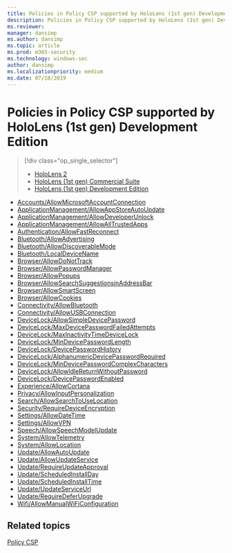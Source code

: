 ```yaml
---
title: Policies in Policy CSP supported by HoloLens (1st gen) Development Edition
description: Policies in Policy CSP supported by HoloLens (1st gen) Development Edition
ms.reviewer: 
manager: dansimp
ms.author: dansimp
ms.topic: article
ms.prod: m365-security
ms.technology: windows-sec
author: dansimp
ms.localizationpriority: medium
ms.date: 07/18/2019
---
```


# Policies in Policy CSP supported by HoloLens (1st gen) Development Edition

> [!div class="op_single_selector"]
>
> - [HoloLens 2](./policies-in-policy-csp-supported-by-hololens2.md)
> - [HoloLens (1st gen) Commercial Suite](./policies-in-policy-csp-supported-by-hololens-1st-gen-commercial-suite.md)
> - [HoloLens (1st gen) Development Edition]()
>

- [Accounts/AllowMicrosoftAccountConnection](policy-csp-accounts.md#accounts-allowmicrosoftaccountconnection)
- [ApplicationManagement/AllowAppStoreAutoUpdate](policy-csp-applicationmanagement.md#applicationmanagement-allowappstoreautoupdate)
- [ApplicationManagement/AllowDeveloperUnlock](policy-csp-applicationmanagement.md#applicationmanagement-allowdeveloperunlock)
- [ApplicationManagement/AllowAllTrustedApps](policy-csp-applicationmanagement.md#applicationmanagement-allowalltrustedapps)
- [Authentication/AllowFastReconnect](policy-csp-authentication.md#authentication-allowfastreconnect)
- [Bluetooth/AllowAdvertising](policy-csp-bluetooth.md#bluetooth-allowadvertising)
- [Bluetooth/AllowDiscoverableMode](policy-csp-bluetooth.md#bluetooth-allowdiscoverablemode)
- [Bluetooth/LocalDeviceName](policy-csp-bluetooth.md#bluetooth-localdevicename)
- [Browser/AllowDoNotTrack](policy-csp-browser.md#browser-allowdonottrack)
- [Browser/AllowPasswordManager](policy-csp-browser.md#browser-allowpasswordmanager)
- [Browser/AllowPopups](policy-csp-browser.md#browser-allowpopups)
- [Browser/AllowSearchSuggestionsinAddressBar](policy-csp-browser.md#browser-allowsearchsuggestionsinaddressbar)
- [Browser/AllowSmartScreen](policy-csp-browser.md#browser-allowsmartscreen)
- [Browser/AllowCookies](policy-csp-browser.md#browser-allowcookies)
- [Connectivity/AllowBluetooth](policy-csp-connectivity.md#connectivity-allowbluetooth)
- [Connectivity/AllowUSBConnection](policy-csp-connectivity.md#connectivity-allowusbconnection)
- [DeviceLock/AllowSimpleDevicePassword](policy-csp-devicelock.md#devicelock-allowsimpledevicepassword)
- [DeviceLock/MaxDevicePasswordFailedAttempts](policy-csp-devicelock.md#devicelock-maxdevicepasswordfailedattempts)
- [DeviceLock/MaxInactivityTimeDeviceLock](policy-csp-devicelock.md#devicelock-maxinactivitytimedevicelock)
- [DeviceLock/MinDevicePasswordLength](policy-csp-devicelock.md#devicelock-mindevicepasswordlength)
- [DeviceLock/DevicePasswordHistory](policy-csp-devicelock.md#devicelock-devicepasswordhistory)
- [DeviceLock/AlphanumericDevicePasswordRequired](policy-csp-devicelock.md#devicelock-alphanumericdevicepasswordrequired)
- [DeviceLock/MinDevicePasswordComplexCharacters](policy-csp-devicelock.md#devicelock-mindevicepasswordcomplexcharacters)
- [DeviceLock/AllowIdleReturnWithoutPassword](policy-csp-devicelock.md#devicelock-allowidlereturnwithoutpassword)
- [DeviceLock/DevicePasswordEnabled](policy-csp-devicelock.md#devicelock-devicepasswordenabled)
- [Experience/AllowCortana](policy-csp-experience.md#experience-allowcortana)
- [Privacy/AllowInputPersonalization](policy-csp-privacy.md#privacy-allowinputpersonalization)
- [Search/AllowSearchToUseLocation](policy-csp-search.md#search-allowsearchtouselocation)
- [Security/RequireDeviceEncryption](policy-csp-security.md#security-requiredeviceencryption)
- [Settings/AllowDateTime](policy-csp-settings.md#settings-allowdatetime)
- [Settings/AllowVPN](policy-csp-settings.md#settings-allowvpn)
- [Speech/AllowSpeechModelUpdate](policy-csp-speech.md#speech-allowspeechmodelupdate)
- [System/AllowTelemetry](policy-csp-system.md#system-allowtelemetry)
- [System/AllowLocation](policy-csp-system.md#system-allowlocation)
- [Update/AllowAutoUpdate](policy-csp-update.md#update-allowautoupdate)
- [Update/AllowUpdateService](policy-csp-update.md#update-allowupdateservice)
- [Update/RequireUpdateApproval](policy-csp-update.md#update-requireupdateapproval)
- [Update/ScheduledInstallDay](policy-csp-update.md#update-scheduledinstallday)
- [Update/ScheduledInstallTime](policy-csp-update.md#update-scheduledinstalltime)
- [Update/UpdateServiceUrl](policy-csp-update.md#update-updateserviceurl)
- [Update/RequireDeferUpgrade](policy-csp-update.md#update-requiredeferupgrade)
- [Wifi/AllowManualWiFiConfiguration](policy-csp-wifi.md#wifi-allowmanualwificonfiguration)

## Related topics

[Policy CSP](policy-configuration-service-provider.md)